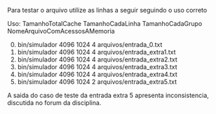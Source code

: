 Para testar o arquivo utilize as linhas a seguir seguindo o uso correto

Uso: TamanhoTotalCache TamanhoCadaLinha TamanhoCadaGrupo NomeArquivoComAcessosAMemoria


0) bin/simulador 4096 1024 4 arquivos/entrada_0.txt
1) bin/simulador 4096 1024 4 arquivos/entrada_extra1.txt
2) bin/simulador 4096 1024 4 arquivos/entrada_extra2.txt
3) bin/simulador 4096 1024 4 arquivos/entrada_extra3.txt
4) bin/simulador 4096 1024 4 arquivos/entrada_extra4.txt
5) bin/simulador 4096 1024 2 arquivos/entrada_extra5.txt


A saida do caso de teste da entrada extra 5 apresenta inconsistencia, discutida no forum da disciplina.

